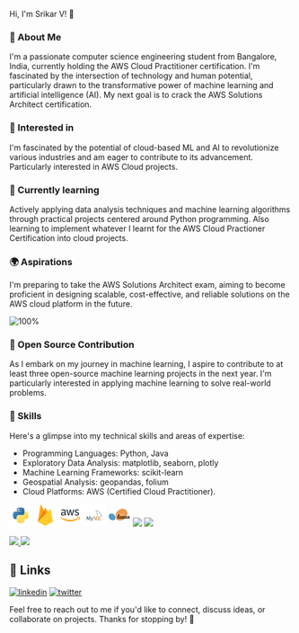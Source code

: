 
Hi, I'm Srikar V! 👋


### 🚀 About Me
I'm a passionate computer science engineering student from Bangalore, India, currently holding the AWS Cloud Practitioner certification. I'm fascinated by the intersection of technology and human potential, particularly drawn to the transformative power of machine learning and artificial intelligence (AI). My next goal is to crack the AWS Solutions Architect certification.


### 👀 Interested in
I'm fascinated by the potential of cloud-based ML and AI to revolutionize various industries and am eager to contribute to its advancement. Particularly interested in AWS Cloud projects.

### 🌱 Currently learning
Actively applying data analysis techniques and machine learning algorithms through practical projects centered around Python programming. Also learning to implement whatever I learnt for the AWS Cloud Practioner Certification into cloud projects.

### 🌍 Aspirations
I'm preparing to take the AWS Solutions Architect exam, aiming to become proficient in designing scalable, cost-effective, and reliable solutions on the AWS cloud platform in the future.

![100%](https://progress-bar.dev/100/?scale=&title=&width=1000&color=green&suffix=%)

### 🧩 Open Source Contribution
As I embark on my journey in machine learning, I aspire to contribute to at least three open-source machine learning projects in the next year. I'm particularly interested in applying machine learning to solve real-world problems.

### 🤖 Skills
Here's a glimpse into my technical skills and areas of expertise:

* Programming Languages: Python, Java
* Exploratory Data Analysis: matplotlib, seaborn, plotly
* Machine Learning Frameworks: scikit-learn
* Geospatial Analysis: geopandas, folium
* Cloud Platforms: AWS (Certified Cloud Practitioner).

<code><img height="40" src="https://raw.githubusercontent.com/github/explore/80688e429a7d4ef2fca1e82350fe8e3517d3494d/topics/python/python.png"></code>
<code><img height="40" src="https://raw.githubusercontent.com/github/explore/80688e429a7d4ef2fca1e82350fe8e3517d3494d/topics/firebase/firebase.png"></code>
<code><img height="40" src="https://raw.githubusercontent.com/github/explore/80688e429a7d4ef2fca1e82350fe8e3517d3494d/topics/aws/aws.png"></code>
<code><img height="40" src="https://raw.githubusercontent.com/github/explore/80688e429a7d4ef2fca1e82350fe8e3517d3494d/topics/mysql/mysql.png"></code>
<img height="40" src="https://raw.githubusercontent.com/github/explore/80688e429a7d4ef2fca1e82350fe8e3517d3494d/topics/scikit-learn/scikit-learn.png">
<img height="40" src="https://seaborn.pydata.org/_static/logo-wide-lightbg.svg">
<img height="40" src="[[https://www.google.com/url?sa=i&url=https%3A%2F%2Fplotly.com%2F&psig=AOvVaw0wZKxnKQaBZdP9VetYDSgK&ust=1705418251711000&source=images&cd=vfe&opi=89978449&ved=0CBMQjRxqFwoTCMim7JzY34MDFQAAAAAdAAAAABAI](https://www.google.com/url?sa=i&url=https%3A%2F%2Fgeopandas.org%2Fabout%2Flogo.html&psig=AOvVaw1D-vjVNmqtswP6GapKQVB5&ust=1705418376208000&source=images&cd=vfe&opi=89978449&ved=0CBMQjRxqFwoTCJCbrtnY34MDFQAAAAAdAAAAABAD)](https://geopandas.org/en/stable/_images/geopandas_icon.png)">


<a href="https://github.com/Srikar-V675">
  <img src="https://github-readme-stats.vercel.app/api?username=Srikar-V675&show_icons=true&hide_border=true" />
</a>

<a href="https://github.com/Srikar-V675">
  <img src="https://github-readme-stats.vercel.app/api/top-langs/?username=Srikar-V675&layout=compact" />
</a>

## 🔗 Links
[![linkedin](https://img.shields.io/badge/linkedin-blue?style=for-the-badge&logo=linkedin&logoColor=white)](https://linkedin.com/in/srikar-v-401205269)
[![twitter](https://img.shields.io/badge/medium-white?style=for-the-badge&logo=medium&logoColor=black)](https://shinigami-srikar.medium.com)

Feel free to reach out to me if you'd like to connect, discuss ideas, or collaborate on projects. Thanks for stopping by! 🚀

